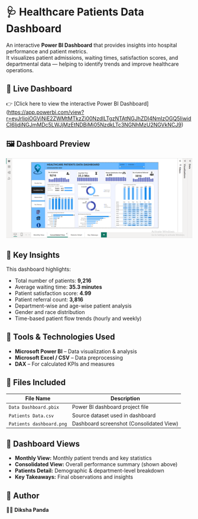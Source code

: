 # 🩺 Healthcare Patients Data Dashboard

An interactive **Power BI Dashboard** that provides insights into hospital performance and patient metrics.  
It visualizes patient admissions, waiting times, satisfaction scores, and departmental data — helping to identify trends and improve healthcare operations.


## 🔗 Live Dashboard
👉 [Click here to view the interactive Power BI Dashboard]
(https://app.powerbi.com/view?r=eyJrIjoiOGVjNjE2ZWMtMTkzZi00NzdlLTgzNTAtNGJhZDI4NmIzOGQ5IiwidCI6IjdiNGJmMDc5LWJjMzEtNDBiMi05NzdkLTc3NGNhMzU2NGVkNCJ9)


## 🖼️ Dashboard Preview
![Healthcare Dashboard](https://github.com/dikshyapanda666/Healthcare-Dashboard/blob/main/Patients%20dashboard.png)


## 🧠 Key Insights
This dashboard highlights:
- Total number of patients: **9,216**
- Average waiting time: **35.3 minutes**
- Patient satisfaction score: **4.99**
- Patient referral count: **3,816**
- Department-wise and age-wise patient analysis
- Gender and race distribution
- Time-based patient flow trends (hourly and weekly)


## 🧰 Tools & Technologies Used
- **Microsoft Power BI** – Data visualization & analysis  
- **Microsoft Excel / CSV** – Data preprocessing   
- **DAX** – For calculated KPIs and measures
  

## 📁 Files Included
| File Name | Description |
|------------|--------------|
| `Data Dashboard.pbix` | Power BI dashboard project file |
| `Patients Data.csv` | Source dataset used in dashboard |
| `Patients dashboard.png` | Dashboard screenshot (Consolidated View) |


## 🧾 Dashboard Views
- **Monthly View:** Monthly patient trends and key statistics  
- **Consolidated View:** Overall performance summary (shown above)  
- **Patients Detail:** Demographic & department-level breakdown  
- **Key Takeaways:** Final observations and insights  


## 💬 Author
👩‍💻 **Diksha Panda**  
